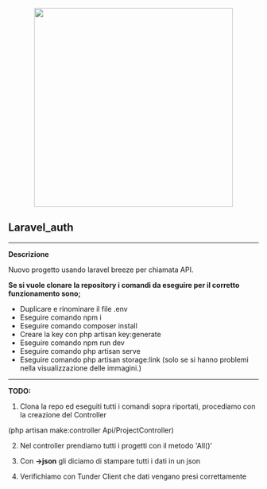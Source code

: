<p align="center"><a href="https://laravel.com" target="_blank"><img src="https://raw.githubusercontent.com/laravel/art/master/logo-lockup/5%20SVG/2%20CMYK/1%20Full%20Color/laravel-logolockup-cmyk-red.svg" width="400"></a></p>

## Laravel_auth
------
**Descrizione**

Nuovo progetto usando laravel breeze per chiamata API.

**Se si vuole clonare la repository i comandi da eseguire per il corretto funzionamento sono;**
- Duplicare e rinominare il file .env
- Eseguire comando npm i 
- Eseguire comando composer install
- Creare la key con php artisan key:generate
- Eseguire comando npm run dev
- Eseguire comando php artisan serve
- Eseguire comando php artisan storage:link (solo se si hanno problemi nella visualizzazione delle immagini.)

---------
**TODO:**

1. Clona la repo ed eseguiti tutti i comandi sopra riportati, procediamo con la creazione del Controller

(php artisan make:controller Api/ProjectController)

2. Nel controller prendiamo tutti i progetti con il metodo 'All()'

3. Con **->json** gli diciamo di stampare tutti i dati in un json

4. Verifichiamo con Tunder Client che dati vengano presi correttamente






